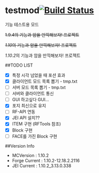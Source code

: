 # testmod[![Build Status](https://travis-ci.org/alvin137/testmod.svg?branch=master)](https://travis-ci.org/alvin137/testmod)
기능 테스트용 모드

~~1.9.4의 기능과 암을 만끽해보자! 프로젝트~~

~~*1.10*의 기능과 암을 만끽해보자! 프로젝트~~

*1.10.2*의 기능과 암을 만끽해보자! 프로젝트 

##TODO LIST
- [x] 특정 시각 넘었을 때 포션 효과
- [x] 클라이언트 모드 목록 뽑기 - tmp.txt
- [ ] 서버 모드 목록 뽑기 - tmp.txt
- [ ] 서버와 클라이언트 통신
- [ ] GUI 하고싶다 GUI...
- [x] 포지 최신으로 유지 
- [ ] RF-API 연동
- [x] JEI API 설치??
- [x] ITEM 구현 (RFTools 참조)
- [x] Block 구현
- [ ] FACE를 가진 Block 구현

##Version Info
 - MCVersion : 1.10.2
 - Forge Current : 1.10.2-12.18.2.2116
 - JEI Current : 1.10.2_3.13.0.338
